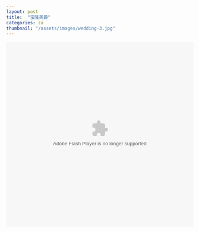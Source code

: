 ```yaml
---
layout: post
title:  "宝隆美爵"
categories: za
thumbnail: "/assets/images/wedding-3.jpg"
---
```


<embed src="http://player.youku.com/player.php/sid/XMzU0MDA3Mjgw/v.swf" allowfullscreen="true" quality="high" width="100%" height="500" align="middle" allowscriptaccess="always" type="application/x-shockwave-flash">